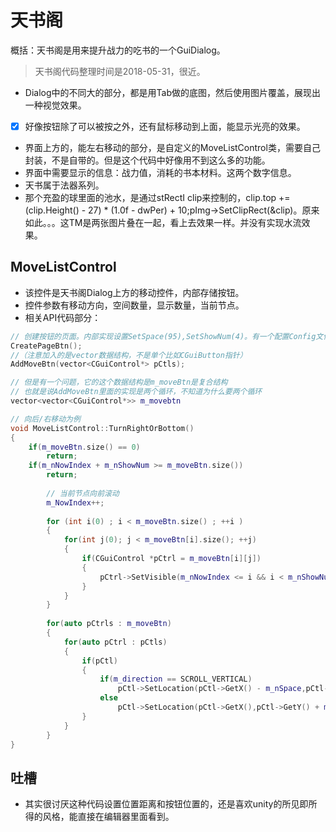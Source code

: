 # 天书阁
概括：天书阁是用来提升战力的吃书的一个GuiDialog。
>天书阁代码整理时间是2018-05-31，很近。

- Dialog中的不同大的部分，都是用Tab做的底图，然后使用图片覆盖，展现出一种视觉效果。
- [x] 好像按钮除了可以被按之外，还有鼠标移动到上面，能显示光亮的效果。
- 界面上方的，能左右移动的部分，是自定义的MoveListControl类，需要自己封装，不是自带的。但是这个代码中好像用不到这么多的功能。
- 界面中需要显示的信息：战力值，消耗的书本材料。这两个数字信息。
- 天书属于法器系列。
- 那个充盈的球里面的池水，是通过stRectI clip来控制的，clip.top += (clip.Height() - 27) * (1.0f - dwPer) + 10;pImg->SetClipRect(&clip)。原来如此。。。这TM是两张图片叠在一起，看上去效果一样。并没有实现水流效果。

## MoveListControl
- 该控件是天书阁Dialog上方的移动控件，内部存储按钮。
- 控件参数有移动方向，空间数量，显示数量，当前节点。
- 相关API代码部分：
```C++
// 创建按钮的页面。内部实现设置SetSpace(95),SetShowNum(4)。有一个配置Config文件。
CreatePageBtn();
//（注意加入的是vector数据结构，不是单个比如CGuiButton指针）
AddMoveBtn(vector<CGuiControl*> pCtls);

// 但是有一个问题，它的这个数据结构是m_moveBtn是复合结构
// 也就是说AddMoveBtn里面的实现是两个循环，不知道为什么要两个循环
vector<vector<CGuiControl*>> m_movebtn

// 向后/右移动为例
void MoveListControl::TurnRightOrBottom()
{
    if(m_moveBtn.size() == 0)
        return;
    if(m_nNowIndex + m_nShowNum >= m_moveBtn.size())
        return;
        
        // 当前节点向前滚动        
        m_NowIndex++;
        
        for (int i(0) ; i < m_moveBtn.size() ; ++i )
        {
            for(int j(0); j < m_moveBtn[i].size(); ++j)
            {
                if(CGuiControl *pCtrl = m_moveBtn[i][j])
                {
                    pCtrl->SetVisible(m_nNowIndex <= i && i < m_nShowNum + m_nNowIndex));
                }
            }
        }
        
        for(auto pCtrls : m_moveBtn)
        {
            for(auto pCtrl : pCtls)
            {
                if(pCtl)
                {
                    if(m_direction == SCROLL_VERTICAL)
                        pCtl->SetLocation(pCtl->GetX() - m_nSpace,pCtl->GetY());
                    else
                        pCtl->SetLocation(pCtl->GetX(),pCtl->GetY() + m_nSpace);
                }
            }    
        }
}
```

## 吐槽
- 其实很讨厌这种代码设置位置距离和按钮位置的，还是喜欢unity的所见即所得的风格，能直接在编辑器里面看到。